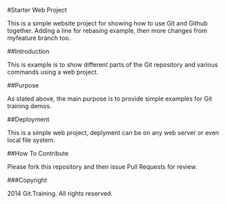 #Starter Web Project

This is a simple website project for
showing how to use Git and Github together.
Adding a line for rebasing example, then more changes from myfeature branch too.

##Introduction

This is example is to show different parts 
of the Git repository and various commands
using a web project.

##Purpose

As stated above, the main purpose is to 
provide simple examples for Git training
demos.

##Deployment

This is a simple web project, deplyment can be on any web server or even local file system.

##How To Contribute

Please fork this repository and then issue Pull Requests for review.

###Copyright

2014 Git.Training. All rights reserved.